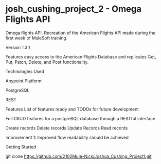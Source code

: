 # josh_cushing_project_2 - Omega Flights API 
Omega flights API. Recreation of the American Flights API made during the first week of MuleSoft training.

Version 1.3.1

Features easy access to the American Flights Database and replicates Get, Put, Patch, Delete, and Post functionality. 

Technologies Used 

Anypoint Platform

PostgreSQL

REST

Features List of features ready and TODOs for future development

Full CRUD features for a postgreSQL database through a RESTful interface.

Create records
Delete records
Update Records
Read records

Improvement 1: Improved flow readability should be achieved

Getting Started

git clone https://github.com/2102Mule-Nick/Joshua_Cushing_Project1.git
